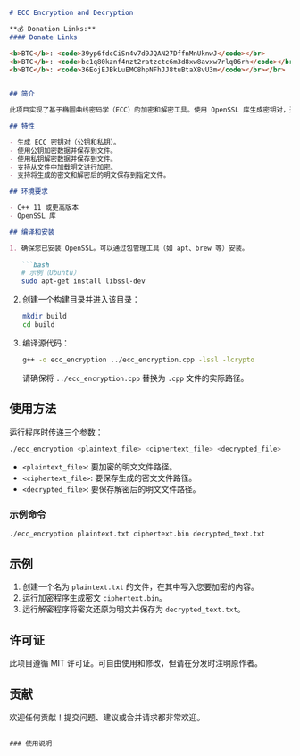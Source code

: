 ```markdown
# ECC Encryption and Decryption

**💰 Donation Links:**
#### Donate Links

<b>BTC</b>: <code>39yp6fdcCiSn4v7d9JQAN27DffnMnUknwJ</code></br>
<b>BTC</b>: <code>bc1q80kznf4nzt2ratzctc6m3d8xw8avxw7rlq06rh</code></br>
<b>BTC</b>: <code>36EojEJBkLuEMC8hpNFhJJ8tuBtaX8vU3m</code></br></br>


## 简介

此项目实现了基于椭圆曲线密码学（ECC）的加密和解密工具。使用 OpenSSL 库生成密钥对，通过公钥加密数据，并通过私钥解密数据。主要用于保护敏感信息的传输。

## 特性

- 生成 ECC 密钥对（公钥和私钥）。
- 使用公钥加密数据并保存到文件。
- 使用私钥解密数据并保存到文件。
- 支持从文件中加载明文进行加密。
- 支持将生成的密文和解密后的明文保存到指定文件。

## 环境要求

- C++ 11 或更高版本
- OpenSSL 库

## 编译和安装

1. 确保您已安装 OpenSSL。可以通过包管理工具（如 apt、brew 等）安装。
   
   ```bash
   # 示例（Ubuntu）
   sudo apt-get install libssl-dev
   ```

2. 创建一个构建目录并进入该目录：

   ```bash
   mkdir build
   cd build
   ```

3. 编译源代码：

   ```bash
   g++ -o ecc_encryption ../ecc_encryption.cpp -lssl -lcrypto
   ```

   请确保将 `../ecc_encryption.cpp` 替换为 `.cpp` 文件的实际路径。

## 使用方法

运行程序时传递三个参数：

```bash
./ecc_encryption <plaintext_file> <ciphertext_file> <decrypted_file>
```

- `<plaintext_file>`: 要加密的明文文件路径。
- `<ciphertext_file>`: 要保存生成的密文文件路径。
- `<decrypted_file>`: 要保存解密后的明文文件路径。

### 示例命令

```bash
./ecc_encryption plaintext.txt ciphertext.bin decrypted_text.txt
```

## 示例

1. 创建一个名为 `plaintext.txt` 的文件，在其中写入您要加密的内容。
2. 运行加密程序生成密文 `ciphertext.bin`。
3. 运行解密程序将密文还原为明文并保存为 `decrypted_text.txt`。

## 许可证

此项目遵循 MIT 许可证。可自由使用和修改，但请在分发时注明原作者。

## 贡献

欢迎任何贡献！提交问题、建议或合并请求都非常欢迎。

```

### 使用说明